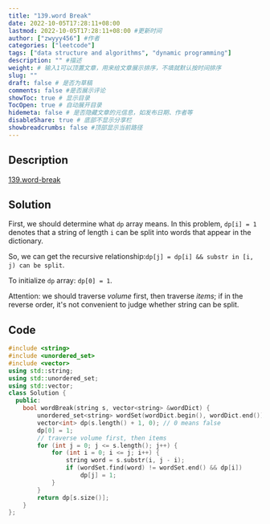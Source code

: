 ```yaml
---
title: "139.word Break"
date: 2022-10-05T17:28:11+08:00
lastmod: 2022-10-05T17:28:11+08:00 #更新时间
author: ["zwyyy456"] #作者
categories: ["leetcode"]
tags: ["data structure and algorithms", "dynamic programming"]
description: "" #描述
weight: # 输入1可以顶置文章，用来给文章展示排序，不填就默认按时间排序
slug: ""
draft: false # 是否为草稿
comments: false #是否展示评论
showToc: true # 显示目录
TocOpen: true # 自动展开目录
hidemeta: false # 是否隐藏文章的元信息，如发布日期、作者等
disableShare: true # 底部不显示分享栏
showbreadcrumbs: false #顶部显示当前路径
---
```

## Description
[139.word-break](https://leetcode.com/problems/word-break/)

## Solution
First, we should determine what `dp` array means. In this problem, `dp[i] = 1` denotes that a string of length `i` can be split into words that appear in the dictionary.

So, we can get the recursive relationship:`dp[j] = dp[i] && substr in [i, j) can be split`.

To initialize `dp` array: `dp[0] = 1`.

Attention: we should traverse *volume* first, then traverse *items*; if in the reverse order, it's not convenient to judge whether string can be split.

## Code
```cpp
#include <string>
#include <unordered_set>
#include <vector>
using std::string;
using std::unordered_set;
using std::vector;
class Solution {
  public:
    bool wordBreak(string s, vector<string> &wordDict) {
        unordered_set<string> wordSet(wordDict.begin(), wordDict.end());
        vector<int> dp(s.length() + 1, 0); // 0 means false
        dp[0] = 1;
        // traverse volume first, then items
        for (int j = 0; j <= s.length(); j++) {
            for (int i = 0; i <= j; i++) {
                string word = s.substr(i, j - i);
                if (wordSet.find(word) != wordSet.end() && dp[i])
                    dp[j] = 1;
            }
        }
        return dp[s.size()];
    }
};
```

